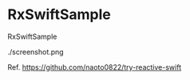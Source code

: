 # RxSwiftSample

RxSwiftSample

./screenshot.png

Ref. https://github.com/naoto0822/try-reactive-swift
